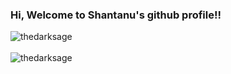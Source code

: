 ### Hi, Welcome to Shantanu's github profile!!

<div>
  <img align="center" src="https://github-readme-stats.vercel.app/api?username=thedarksage&show_icons=true&theme=tokyonight" alt="thedarksage" />
<div/>
<br />
  
<div>
  <img align="center" src="https://github-readme-stats.vercel.app/api/top-langs/?username=thedarksage&layout=compact&hide=html&theme=merko" alt="thedarksage" />
<div/>
<br />

<!--
**thedarksage/thedarksage** is a ✨ _special_ ✨ repository because its `README.md` (this file) appears on your GitHub profile.

Here are some ideas to get you started:

- 🔭 I’m currently working on ...
- 🌱 I’m currently learning ...
- 👯 I’m looking to collaborate on ...
- 🤔 I’m looking for help with ...
- 💬 Ask me about ...
- 📫 How to reach me: ...
- 😄 Pronouns: ...
- ⚡ Fun fact: ...
-->
